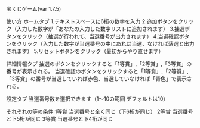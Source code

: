 宝くじゲーム(var 1.7.5)

使い方
ホームタブ
1.テキストスペースに6桁の数字を入力
2.追加ボタンをクリック（入力した数字が「あなたの入力した数字リストに追加されます）
3.抽選ボタンをクリック（抽選が行われて、当選番号が出力されます）
4.当選確認ボタンをクリック（入力した数字が当選番号の中にあれば当選、なければ落選と出力されます）
5.リセットボタンをクリック（最初からやり直せます）

詳細情報タブ
抽選のボタンをクリックすると「1等賞」,「2等賞」,「3等賞」の番号が表示される。
当選確認のボタンをクリックすると「1等賞」,「2等賞」,「3等賞」の番号が当選していれば赤色、当選していなければ「青色」で表示される。

設定タブ
当選番号数を選択できます（1～10の範囲 デフォルトは10）


それぞれの等の条件
1等賞  当選番号と全く同じ（下6桁が同じ）
2等賞  当選番号と下5桁が同じ
3等賞  当選番号と下4桁が同じ
